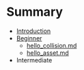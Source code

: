 # Summary

* [Introduction](README.md)
* [Beginner](beginner/beginner-intro.md)
   * [hello_collision.md](beginner/hello_collision.md)
   * [hello_asset.md](beginner/hello_asset.md)
* Intermediate

